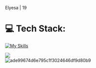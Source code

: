 Elyesa | 19

# 💻 Tech Stack:
[![My Skills](https://skillicons.dev/icons?i=ts,react,next,tailwind,express,prisma,postgresql)](https://skillicons.dev)

![](https://github-readme-streak-stats.herokuapp.com/?user=Spectrenard&theme=dark&hide_border=false)<br/>
![ade99674d6e795c1f3024646df9d80b9](https://github.com/user-attachments/assets/72612c29-b1b6-4226-9d20-50181326944a)


<!-- Proudly created with GPRM ( https://gprm.itsvg.in ) --
